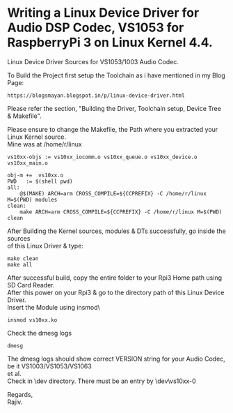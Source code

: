 # Writing a Linux Device Driver for Audio DSP Codec, VS1053 for RaspberryPi 3 on Linux Kernel 4.4.

Linux Device Driver Sources for VS1053/1003 Audio Codec.

To Build the Project first setup the Toolchain as i have mentioned in my Blog Page:
```
https://blogsmayan.blogspot.in/p/linux-device-driver.html
```
Please refer the section, "Building the Driver, Toolchain setup, Device Tree & Makefile".

Please ensure to change the Makefile, the Path where you extracted your Linux Kernel source.\
Mine was at /home/r/linux
```
vs10xx-objs := vs10xx_iocomm.o vs10xx_queue.o vs10xx_device.o vs10xx_main.o

obj-m +=  vs10xx.o
PWD   := $(shell pwd)
all:
	@$(MAKE) ARCH=arm CROSS_COMPILE=${CCPREFIX} -C /home/r/linux M=$(PWD) modules
clean:
	make ARCH=arm CROSS_COMPILE=${CCPREFIX} -C /home/r/linux M=$(PWD) clean
```
After Building the Kernel sources, modules & DTs successfully, go inside the sources\
of this Linux Driver & type:
```
make clean
make all
```
After successful build, copy the entire folder to your Rpi3 Home path using SD Card Reader.\
After this power on your Rpi3 & go to the directory path of this Linux Device Driver.\
Insert the Module using insmod\
```
insmod vs10xx.ko
```
Check the dmesg logs
```
dmesg
```
The dmesg logs should show correct VERSION string for your Audio Codec, be it VS1003/VS1053/VS1063\
et al.\
Check in \dev directory. There must be an entry by \dev\vs10xx-0

Regards,\
Rajiv.
